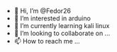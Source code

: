 - 👋 Hi, I’m @Fedor26
- 👀 I’m interested in arduino
- 🌱 I’m currently learning kali linux
- 💞️ I’m looking to collaborate on ...
- 📫 How to reach me ...

<!---
Fedor26/Fedor26 is a ✨ special ✨ repository because its `README.md` (this file) appears on your GitHub profile.
You can click the Preview link to take a look at your changes.
--->
